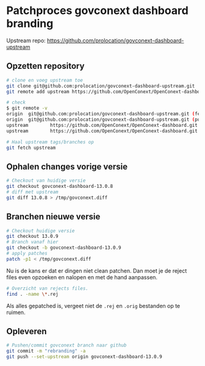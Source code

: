 # Patchproces govconext dashboard branding

Upstream repo: https://github.com/prolocation/govconext-dashboard-upstream

## Opzetten repository

```sh
# clone en voeg upstream toe
git clone git@github.com:prolocation/govconext-dashboard-upstream.git
git remote add upstream https://github.com/OpenConext/OpenConext-dashboard.git

# check
$ git remote -v
origin  git@github.com:prolocation/govconext-dashboard-upstream.git (fetch)
origin  git@github.com:prolocation/govconext-dashboard-upstream.git (push)
upstream        https://github.com/OpenConext/OpenConext-dashboard.git (fetch)
upstream        https://github.com/OpenConext/OpenConext-dashboard.git (push)

# Haal upstream tags/branches op
git fetch upstream
```

## Ophalen changes vorige versie

```sh
# Checkout van huidige versie
git checkout govconext-dashboard-13.0.8
# diff met upstream
git diff 13.0.8 > /tmp/govconext.diff
```

## Branchen nieuwe versie

```sh
# Checkout huidige versie
git checkout 13.0.9
# Branch vanaf hier
git checkout -b govconext-dashboard-13.0.9
# apply patches
patch -p1 < /tmp/govconext.diff
```

Nu is de kans er dat er dingen niet clean patchen. Dan moet je de reject files even opzoeken en nalopen en met de hand aanpassen. 

```sh
# Overzicht van rejects files.
find . -name \*.rej
```

Als alles gepatched is, vergeet niet de `.rej` en `.orig` bestanden op te ruimen.

## Opleveren

```sh
# Pushen/commit govconext branch naar github
git commit -m "rebranding" -a
git push --set-upstream origin govconext-dashboard-13.0.9
```
